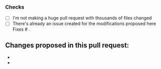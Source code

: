 ### Checks
 - [ ] I'm not making a huge pull request with thousands of files changed
 - [ ] There's already an issue created for the modifications proposed here
Fixes # .

Changes proposed in this pull request:
 - 
 - 
 - 
